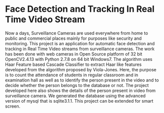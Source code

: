 # Face Detection and Tracking In Real Time Video Stream


Now a days, Surveillance Cameras are used everywhere from home to public and
commercial places mainly for purposes like security and monitoring. This project is an
application for automatic face detection and tracking in Real Time Video streams from
surveillance cameras. The work has been done with web cameras in Open Source
platform of 32 bit OpenCV2.4.13 with Python 2.7.8 on 64 bit Windows7. The
algorithm uses Haar Feature based Cascade Classifier to extract Haar like features
developed from the algorithm proposed by Viola-Jones. Here, the purpose is to count
the attendance of students in regular classroom and in examination hall as well as to
identify the person present in the video and to decide whether the person belongs to the
database or not. The project developed here also shows the details of the person
present in video from surveillance camera. We generated the database using the
advanced version of mysql that is sqlite3.1.1. This project can be extended for smart
screen.
